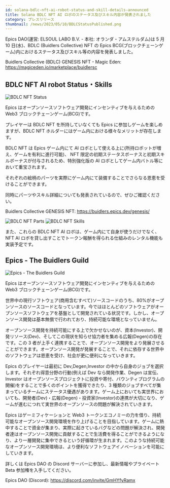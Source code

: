 ```yaml
---
id: solana-bdlc-nft-ai-robot-status-and-skill-details-announced
title: Solana BDLC NFT AI ロボのステータス及びスキル内容が発表されました
category: プレスリリース
thumbnail: /news/2023/05/10/BDLCStatusPublished.png
---
```


Epics DAO(運営: ELSOUL LABO B.V. - 本社: オランダ・アムステルダム)は 5 月 10
日(水)、BDLC (Buidlers Collective) NFT の Epics
BCG(ブロックチェーンゲーム)内におけるステータス及びスキル等の内容を発表しました。

Buidlers Collective (BDLC) GENESIS NFT - Magic Eden:
https://magiceden.io/marketplace/buidlersc

## BDLC NFT AI robot Status・Skills

![BDLC NFT Status](/news/2023/05/10/BDLCStatusPublished.png)

Epics はオープンソースソフトウェア開発にインセンティブを与えるための Web3
ブロックチェーンゲーム(BCG)です。

プレイヤーは BDLC NFT を所持していなくても Epics
に参加しゲームを楽しめますが、BDLC NFT
ホルダーにはゲーム内における様々なメリットが存在します。

BDLC NFT は Epics ゲーム内にて AI
ロボとして使える上に(所持ロボットが増え、ゲームを有利に進行可能)、 NFT
限定の初期ステータスボーナスと初期スキルボーナスが付与されるため、特別強化版の
AI ロボとしてゲーム内バトル等において重宝されます。

それぞれの絵柄のパーツを実際にゲーム内にて装備することでさらなる恩恵を受けることができます。

同時にパーツやスキル詳細についても発表されているので、ぜひご確認ください。

Buidlers Collective GENESIS NFT: https://buidlers.epics.dev/genesis/

![BDLC NFT Parts](/news/2023/05/10/BDLCParts.png)
![BDLC NFT Skills](/news/2023/05/10/BDLCSkills.png)

また、これらの BDLC NFT AI ロボは、ゲーム内にて自身が使うだけでなく、NFT AI
ロボを貸し出すことでトークン報酬を得られる仕組みのレンタル機能も実装予定です。

## Epics - The Buidlers Guild

![Epics - The Buidlers Guild](/news/2023/04/15/EpicsTheBuidlersGuild.png)

Epics はオープンソースソフトウェア開発にインセンティブを与えるための Web3
ブロックチェーンゲーム(BCG)です。

世界中の現行ソフトウェア(商用含むすべて)ソースコードのうち、80%がオープンソースのソースコードとなっています。今ではほとんどのソフトウェアがオープンソースソフトウェアを基盤として開発されている状況です。しかし、オープンソース開発は基本無償で行われており、持続可能な環境となっていません。

オープンソース開発を持続可能にする上で欠かせないのが、資本(Investor)、開発リソース(Dev)、そしてこの現状を知らせ協力者を集める広報(Degen)の存在です。この
3
者が上手く連携することで、オープンソース開発をより発展させることができます。オープンソース開発が発展することで、それに依存する世界中のソフトウェアは恩恵を受け、社会が更に便利になっていきます。

Epics のプレイヤーは最初に Dev,Degen,Investor
の中から自身のジョブを選択します。それぞれ得意分野の行動(例えば Dev
なら開発作業、Degen は宣伝、Investor
はオープンソースプロジェクトに投資や寄付、バウンティプログラムの開催)をすることで多くのポイントを獲得できたり、3
種類のジョブすべてが集まっているチームにステータス優遇があります。ゲーム上においても実世界においても、開発者(Dev)・広報(Degen)・投資家(Investor)の連携が大切になり、ゲームが進むにつれて実世界のオープンソースの問題が解決されていきます。

Epics はゲーミフィケーションと Web3
トークンエコノミーの力を借り、持続可能なオープンソース開発環境を作り上げることを目指しています。ゲームに熱中することで資金が集まり、実際に起きているバグなどの問題が解決され、開発者達はオープンソース開発に貢献することで生活費を得ることができるようになり、より一層開発に集中できるという好循環が生まれます。このような持続可能なオープンソース開発環境は、より便利なソフトウェアイノベーションを可能にしていきます。

詳しくは Epics DAO の Discord サーバーに参加し、最新情報やプライベート Beta
参加権を入手してください。

Epics DAO (Discord): https://discord.com/invite/GmHYfyRamx
